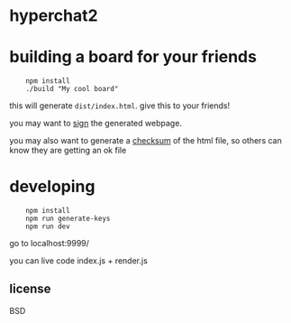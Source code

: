 # hyperchat2

# building a board for your friends

        npm install
        ./build "My cool board"

this will generate `dist/index.html`. give this to your friends!

you may want to [sign](http://www.sanface.com/pgphtml.html) the generated webpage. 

you may also want to generate a [checksum](https://www.npmjs.com/package/checksum) of the html file, so others can know they are getting an ok file

# developing

        npm install
        npm run generate-keys
        npm run dev

go to localhost:9999/

you can live code index.js + render.js

## license

BSD

